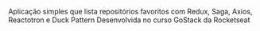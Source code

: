 Aplicação simples que lista repositórios favoritos com Redux, Saga, Axios, Reactotron e Duck Pattern
Desenvolvida no curso GoStack da Rocketseat
